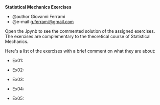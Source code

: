 **Statistical Mechanics Exercises**
+ @author Giovanni Ferrami 
+ @e-mail g.ferrami@gmail.com

Open the .ipynb to see the commented solution of the assigned exercises. 
The exercises are complementary to the theoretical course of Statistical Mechanics.

Here's a list of the exercises with a brief comment on what they are about:
- Ex01: 
        
- Ex02: 
        
- Ex03: 
        
- Ex04: 
        
- Ex05: 